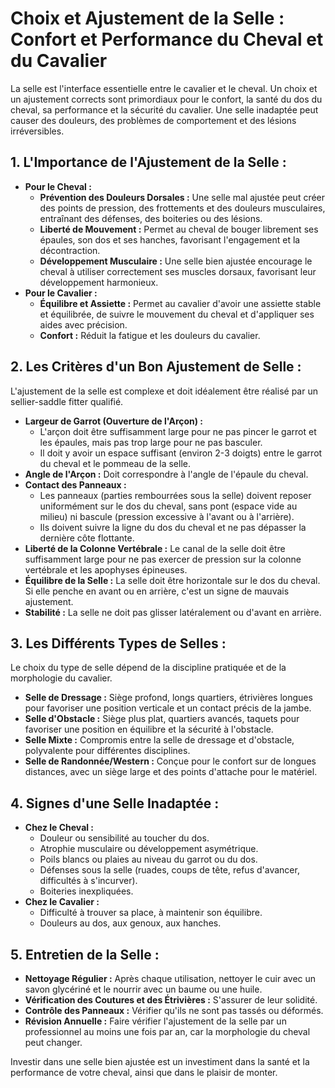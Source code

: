# Choix et Ajustement de la Selle : Confort et Performance du Cheval et du Cavalier

La selle est l'interface essentielle entre le cavalier et le cheval. Un choix et un ajustement corrects sont primordiaux pour le confort, la santé du dos du cheval, sa performance et la sécurité du cavalier. Une selle inadaptée peut causer des douleurs, des problèmes de comportement et des lésions irréversibles.

## 1. L'Importance de l'Ajustement de la Selle :

*   **Pour le Cheval :**
    *   **Prévention des Douleurs Dorsales :** Une selle mal ajustée peut créer des points de pression, des frottements et des douleurs musculaires, entraînant des défenses, des boiteries ou des lésions.
    *   **Liberté de Mouvement :** Permet au cheval de bouger librement ses épaules, son dos et ses hanches, favorisant l'engagement et la décontraction.
    *   **Développement Musculaire :** Une selle bien ajustée encourage le cheval à utiliser correctement ses muscles dorsaux, favorisant leur développement harmonieux.
*   **Pour le Cavalier :**
    *   **Équilibre et Assiette :** Permet au cavalier d'avoir une assiette stable et équilibrée, de suivre le mouvement du cheval et d'appliquer ses aides avec précision.
    *   **Confort :** Réduit la fatigue et les douleurs du cavalier.

## 2. Les Critères d'un Bon Ajustement de Selle :

L'ajustement de la selle est complexe et doit idéalement être réalisé par un sellier-saddle fitter qualifié.

*   **Largeur de Garrot (Ouverture de l'Arçon) :**
    *   L'arçon doit être suffisamment large pour ne pas pincer le garrot et les épaules, mais pas trop large pour ne pas basculer.
    *   Il doit y avoir un espace suffisant (environ 2-3 doigts) entre le garrot du cheval et le pommeau de la selle.
*   **Angle de l'Arçon :** Doit correspondre à l'angle de l'épaule du cheval.
*   **Contact des Panneaux :**
    *   Les panneaux (parties rembourrées sous la selle) doivent reposer uniformément sur le dos du cheval, sans pont (espace vide au milieu) ni bascule (pression excessive à l'avant ou à l'arrière).
    *   Ils doivent suivre la ligne du dos du cheval et ne pas dépasser la dernière côte flottante.
*   **Liberté de la Colonne Vertébrale :** Le canal de la selle doit être suffisamment large pour ne pas exercer de pression sur la colonne vertébrale et les apophyses épineuses.
*   **Équilibre de la Selle :** La selle doit être horizontale sur le dos du cheval. Si elle penche en avant ou en arrière, c'est un signe de mauvais ajustement.
*   **Stabilité :** La selle ne doit pas glisser latéralement ou d'avant en arrière.

## 3. Les Différents Types de Selles :

Le choix du type de selle dépend de la discipline pratiquée et de la morphologie du cavalier.

*   **Selle de Dressage :** Siège profond, longs quartiers, étrivières longues pour favoriser une position verticale et un contact précis de la jambe.
*   **Selle d'Obstacle :** Siège plus plat, quartiers avancés, taquets pour favoriser une position en équilibre et la sécurité à l'obstacle.
*   **Selle Mixte :** Compromis entre la selle de dressage et d'obstacle, polyvalente pour différentes disciplines.
*   **Selle de Randonnée/Western :** Conçue pour le confort sur de longues distances, avec un siège large et des points d'attache pour le matériel.

## 4. Signes d'une Selle Inadaptée :

*   **Chez le Cheval :**
    *   Douleur ou sensibilité au toucher du dos.
    *   Atrophie musculaire ou développement asymétrique.
    *   Poils blancs ou plaies au niveau du garrot ou du dos.
    *   Défenses sous la selle (ruades, coups de tête, refus d'avancer, difficultés à s'incurver).
    *   Boiteries inexpliquées.
*   **Chez le Cavalier :**
    *   Difficulté à trouver sa place, à maintenir son équilibre.
    *   Douleurs au dos, aux genoux, aux hanches.

## 5. Entretien de la Selle :

*   **Nettoyage Régulier :** Après chaque utilisation, nettoyer le cuir avec un savon glycériné et le nourrir avec un baume ou une huile.
*   **Vérification des Coutures et des Étrivières :** S'assurer de leur solidité.
*   **Contrôle des Panneaux :** Vérifier qu'ils ne sont pas tassés ou déformés.
*   **Révision Annuelle :** Faire vérifier l'ajustement de la selle par un professionnel au moins une fois par an, car la morphologie du cheval peut changer.

Investir dans une selle bien ajustée est un investiment dans la santé et la performance de votre cheval, ainsi que dans le plaisir de monter.
